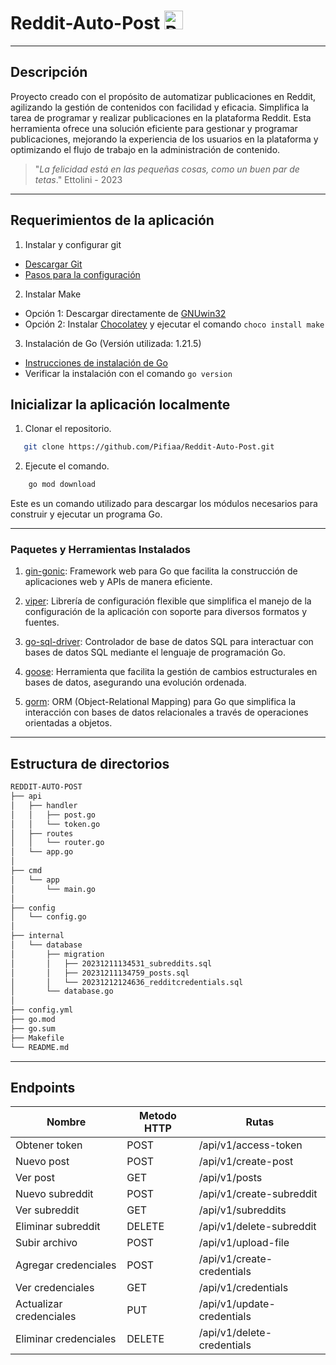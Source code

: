 # Reddit-Auto-Post <img src="https://seeklogo.com/images/R/reddit-logo-23F13F6A6A-seeklogo.com.png" alt="Reddit" height="30" width="30" margin="auto" display="block" >

---

## Descripción
Proyecto creado con el propósito de automatizar publicaciones en Reddit, agilizando la gestión de contenidos con facilidad y eficacia. Simplifica la tarea de programar y realizar publicaciones en la plataforma Reddit. Esta herramienta ofrece una solución eficiente para gestionar y programar publicaciones, mejorando la experiencia de los usuarios en la plataforma y optimizando el flujo de trabajo en la administración de contenido.


> "*La felicidad está en las pequeñas cosas, como un buen par de tetas*."
> Ettolini - 2023

---

## Requerimientos de la aplicación
1. Instalar y configurar git
- [Descargar Git](https://git-scm.com/downloads)
- [Pasos para la configuración](https://git-scm.com/book/en/v2/Getting-Started-First-Time-Git-Setup)

2. Instalar Make
- Opción 1: Descargar directamente de [GNUwin32](https://gnuwin32.sourceforge.net/packages/)
- Opción 2: Instalar [Chocolatey](https://chocolatey.org/install) y ejecutar el comando `choco install make`

3. Instalación de Go (Versión utilizada: 1.21.5)
- [Instrucciones de instalación de Go](https://go.dev/doc/install)
- Verificar la instalación con el comando `go version`  
    
## Inicializar la aplicación localmente
1. Clonar el repositorio.
 ```bash   
    git clone https://github.com/Pifiaa/Reddit-Auto-Post.git
```

2. Ejecute el comando.
```bash   
    go mod download
```
Este es un comando utilizado para descargar los módulos necesarios para construir y ejecutar un programa Go.

---

### Paquetes y Herramientas Instalados
1. [gin-gonic](https://gin-gonic.com/es/): Framework web para Go que facilita la construcción de aplicaciones web y APIs de manera eficiente.

2. [viper](https://github.com/spf13/viper): Librería de configuración flexible que simplifica el manejo de la configuración de la aplicación con soporte para diversos formatos y fuentes.

3. [go-sql-driver](https://github.com/go-sql-driver/mysql): Controlador de base de datos SQL para interactuar con bases de datos SQL mediante el lenguaje de programación Go.

4. [goose](https://github.com/pressly/goose): Herramienta que facilita la gestión de cambios estructurales en bases de datos, asegurando una evolución ordenada.

5. [gorm](https://gorm.io/): ORM (Object-Relational Mapping) para Go que simplifica la interacción con bases de datos relacionales a través de operaciones orientadas a objetos.

---

## Estructura de directorios
```bash
REDDIT-AUTO-POST
├── api
│   ├── handler
│   │   ├── post.go
│   │   └── token.go
│   ├── routes
│   │   └── router.go
│   └── app.go
│
├── cmd
│   └── app 
│       └── main.go
│
├── config
│   └── config.go
│
├── internal
│   └── database
│       ├── migration
│       │   ├── 20231211134531_subreddits.sql
│       │   ├── 20231211134759_posts.sql
│       │   └── 20231212124636_redditcredentials.sql
│       └── database.go
│
├── config.yml
├── go.mod
├── go.sum
├── Makefile
└── README.md

```

---

## Endpoints
| Nombre                   | Metodo HTTP    | Rutas                       |
|--------------------------|----------------|-----------------------------|
| Obtener token            | POST           | /api/v1/access-token        |
| Nuevo post               | POST           | /api/v1/create-post         |
| Ver post                 | GET            | /api/v1/posts               |
| Nuevo subreddit          | POST           | /api/v1/create-subreddit    |
| Ver subreddit            | GET            | /api/v1/subreddits          |
| Eliminar subreddit       | DELETE         | /api/v1/delete-subreddit    |
| Subir archivo            | POST           | /api/v1/upload-file         |
| Agregar credenciales     | POST           | /api/v1/create-credentials  |
| Ver credenciales         | GET            | /api/v1/credentials         |
| Actualizar credenciales  | PUT            | /api/v1/update-credentials  |
| Eliminar credenciales    | DELETE         | /api/v1/delete-credentials  |
